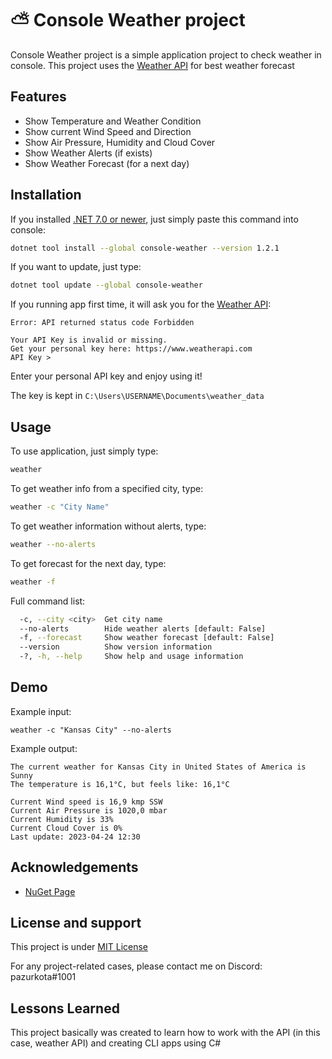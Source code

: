 # ⛅ Console Weather project
Console Weather project is a simple application project to check weather in console. This project uses the [Weather API](https://www.weatherapi.com/) for best weather forecast



## Features

- Show Temperature and Weather Condition
- Show current Wind Speed and Direction
- Show Air Pressure, Humidity and Cloud Cover
- Show Weather Alerts (if exists)
- Show Weather Forecast (for a next day)



## Installation

If you installed [.NET 7.0 or newer](https://dotnet.microsoft.com/en-us/download), just simply paste this command into console:
```bash
dotnet tool install --global console-weather --version 1.2.1
```

If you want to update, just type:
```bash
dotnet tool update --global console-weather
```

If you running app first time, it will ask you for the [Weather API](https://www.weatherapi.com/):
``` 
Error: API returned status code Forbidden

Your API Key is invalid or missing.
Get your personal key here: https://www.weatherapi.com
API Key >
```
Enter your personal API key and enjoy using it!

The key is kept in `C:\Users\USERNAME\Documents\weather_data`
## Usage
To use application, just simply type:
```bash
weather
```
To get weather info from a specified city, type:
```bash
weather -c "City Name"
```

To get weather information without alerts, type:
```bash
weather --no-alerts
```

To get forecast for the next day, type:
```bash
weather -f
```

Full command list:
```bash
  -c, --city <city>  Get city name
  --no-alerts        Hide weather alerts [default: False]
  -f, --forecast     Show weather forecast [default: False]
  --version          Show version information
  -?, -h, --help     Show help and usage information
```


## Demo

Example input:
```
weather -c "Kansas City" --no-alerts
```

Example output:
```
The current weather for Kansas City in United States of America is Sunny
The temperature is 16,1°C, but feels like: 16,1°C

Current Wind speed is 16,9 kmp SSW
Current Air Pressure is 1020,0 mbar
Current Humidity is 33%
Current Cloud Cover is 0%
Last update: 2023-04-24 12:30
```
## Acknowledgements

- [NuGet Page](https://www.nuget.org/packages/console-weather/)


## License and support
This project is under [MIT License](https://github.com/pazurkota/console-weather/blob/master/LICENCE.md)

For any project-related cases, please contact me on Discord: pazurkota#1001


## Lessons Learned

This project basically was created to learn how to work with the API (in this case, weather API) and creating CLI apps using C#




